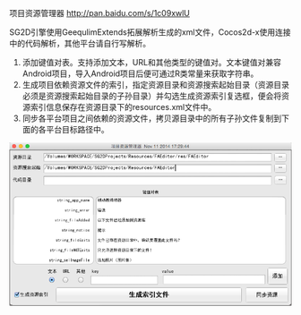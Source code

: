 项目资源管理器 http://pan.baidu.com/s/1c09xwlU

SG2D引擎使用GeequlimExtends拓展解析生成的xml文件，Cocos2d-x使用连接中的代码解析，其他平台请自行写解析。

1. 添加键值对表。支持添加文本，URL和其他类型的键值对。文本键值对兼容Android项目，导入Android项目后便可通过R类常量来获取字符串。
2. 生成项目依赖资源文件的索引，指定资源目录和资源搜索起始目录（资源目录必须是资源搜索起始目录的子孙目录）并勾选生成资源索引复选框，便会将资源索引信息保存在资源目录下的resources.xml文件中。
3. 同步各平台项目之间依赖的资源文件，拷贝源目录中的所有子孙文件复制到下面的各平台目标路径中。

<!-- class="ui images" -->
![](/assets/images/works/项目资源管理器/1.png)
<!-- endclass -->
